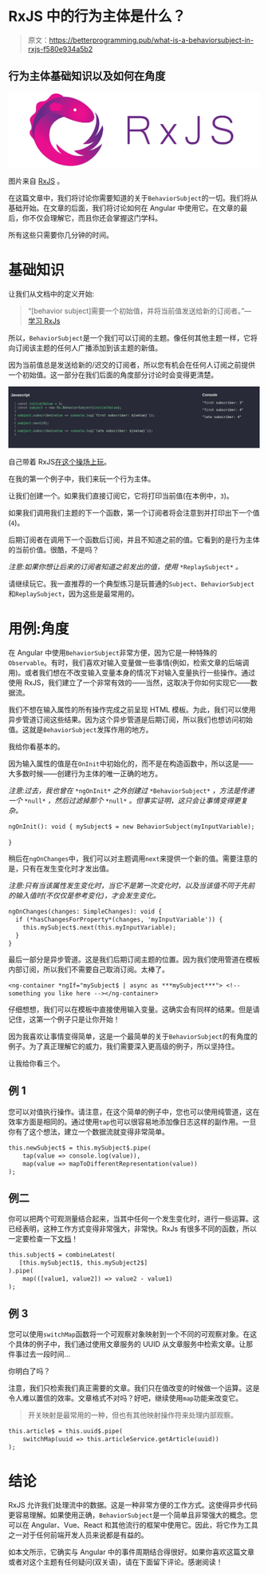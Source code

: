 # RxJS 中的行为主体是什么？

> 原文：<https://betterprogramming.pub/what-is-a-behaviorsubject-in-rxjs-f580e934a5b2>

## 行为主体基础知识以及如何在角度

![](img/7d3b57eaa0537f37cc1fbbca1f896d25.png)

图片来自 [RxJS](https://rxjs-dev.firebaseapp.com/) 。

在这篇文章中，我们将讨论你需要知道的关于`BehaviorSubject`的一切。我们将从基础开始。在文章的后面，我们将讨论如何在 Angular 中使用它。在文章的最后，你不仅会理解它，而且你还会掌握这门学科。

所有这些只需要你几分钟的时间。

# 基础知识

让我们从文档中的定义开始:

> “[behavior subject]需要一个初始值，并将当前值发送给新的订阅者。”— [学习 RxJs](https://www.learnrxjs.io/learn-rxjs/subjects/behaviorsubject)

所以，`BehaviorSubject`是一个我们可以订阅的主题。像任何其他主题一样，它将向订阅该主题的任何人广播添加到该主题的新值。

因为当前值总是发送给新的/迟交的订阅者，所以您有机会在任何人订阅之前提供一个初始值。这一部分在我们后面的角度部分讨论时会变得更清楚。

![](img/970cb225254ba2008e491118f04db705.png)

自己带着 RxJS[在这个操场上玩](https://rxjs-playground.github.io/)。

在我的第一个例子中，我们来玩一个行为主体。

让我们创建一个。如果我们直接订阅它，它将打印当前值(在本例中，`3`)。

如果我们调用我们主题的下一个函数，第一个订阅者将会注意到并打印出下一个值(`4`)。

后期订阅者在调用下一个函数后订阅，并且不知道之前的值。它看到的是行为主体的当前价值。很酷，不是吗？

*注意:如果你想让后来的订阅者知道之前发出的值，使用* `*ReplaySubject*` *。*

请继续玩它。我一直推荐的一个典型练习是玩普通的`Subject`、`BehaviorSubject`和`ReplaySubject`，因为这些是最常用的。

# 用例:角度

在 Angular 中使用`BehaviorSubject`非常方便，因为它是一种特殊的`Observable`。有时，我们喜欢对输入变量做一些事情(例如，检索文章的后端调用)。或者我们想在不改变输入变量本身的情况下对输入变量执行一些操作。通过使用 RxJS，我们建立了一个非常有效的——当然，这取决于你如何实现它——数据流。

我们不想在输入属性的所有操作完成之前呈现 HTML 模板。为此，我们可以使用异步管道订阅这些结果。因为这个异步管道是后期订阅，所以我们也想访问初始值。这就是`BehaviorSubject`发挥作用的地方。

我给你看基本的。

因为输入属性的值是在`OnInit`中初始化的，而不是在构造函数中，所以这是——大多数时候——创建行为主体的唯一正确的地方。

*注意:过去，我也曾在* `*ngOnInit*` *之外创建过* `*BehaviorSubject*` *，方法是传递一个* `*null*` *，然后过滤掉那个* `*null*` *。但事实证明，这只会让事情变得更复杂。*

```
ngOnInit(): void { mySubject$ = new BehaviorSubject(myInputVariable);

}
```

稍后在`ngOnChanges`中，我们可以对主题调用`next`来提供一个新的值。需要注意的是，只有在发生变化时才发出值。

*注意:只有当该属性发生变化时，当它不是第一次变化时，以及当该值不同于先前的输入值时(不仅仅是参考变化)，才会发生变化。*

```
ngOnChanges(changes: SimpleChanges): void {
  if (*hasChangesForProperty*(changes, 'myInputVariable')) {
    this.mySubject$.next(this.myInputVariable);
  }
}
```

最后一部分是异步管道。这是我们后期订阅主题的位置。因为我们使用管道在模板内部订阅，所以我们不需要自己取消订阅。太棒了。

```
<ng-container *ngIf="mySubject$ | async as ***mySubject***"> <!-- something you like here --></ng-container>
```

仔细想想，我们可以在模板中直接使用输入变量。这确实会有同样的结果。但是请记住，这第一个例子只是让你开始！

因为我喜欢让事情变得简单，这是一个最简单的关于`BehaviorSubject`的有角度的例子。为了真正理解它的威力，我们需要深入更高级的例子，所以坚持住。

让我给你看三个。

## **例 1**

您可以对值执行操作。请注意，在这个简单的例子中，您也可以使用纯管道，这在效率方面是相同的。通过使用`tap`也可以很容易地添加像日志这样的副作用。一旦你有了这个想法，建立一个数据流就变得非常简单。

```
this.newSubject$ = this.mySubject$.pipe(
    tap(value => console.log(value)),
    map(value => mapToDifferentRepresentation(value))
);
```

## **例二**

你可以把两个可观测量结合起来，当其中任何一个发生变化时，进行一些运算。这已经表明，这种工作方式变得非常强大，非常快。RxJs 有很多不同的函数，所以一定要检查一下[文档](https://www.learnrxjs.io/learn-rxjs/operators/combination/combinelatest)！

```
this.subject$ = combineLatest(
   [this.mySubject1$, this.mySubject2$]
).pipe(
    map(([value1, value2]) => value2 - value1)
);
```

## **例 3**

您可以使用`switchMap`函数将一个可观察对象映射到一个不同的可观察对象。在这个具体的例子中，我们通过使用文章服务的 UUID 从文章服务中检索文章。让那件事过去一段时间…

你明白了吗？

注意，我们只检索我们真正需要的文章。我们只在值改变的时候做一个运算。这是令人难以置信的效率。文章格式不对吗？好吧，继续使用`map`功能来改变它。

> 开关映射是最常用的一种，但也有其他映射操作符来处理内部观察。

```
this.article$ = this.uuid$.pipe(
    switchMap(uuid => this.articleService.getArticle(uuid))
);
```

# 结论

RxJS 允许我们处理流中的数据。这是一种非常方便的工作方式。这使得异步代码更容易理解。如果使用正确，`BehaviorSubject`是一个简单且非常强大的概念。您可以在 Angular、Vue、React 和其他流行的框架中使用它。因此，将它作为工具之一对于任何前端开发人员来说都是有益的。

如本文所示，它确实与 Angular 中的事件周期结合得很好。如果你喜欢这篇文章或者对这个主题有任何疑问(双关语)，请在下面留下评论。感谢阅读！